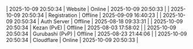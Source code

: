 | 2025-10-09 20:50:34 | Website | Online | 2025-10-09 20:50:33 |
| 2025-10-09 20:50:34 | Registration | Offline | 2025-09-09 16:40:23 |
| 2025-10-09 20:50:34 | Auth Server | Offline | 2025-08-18 09:33:31 |
| 2025-10-09 20:50:34 | Kezan (PvE) | Offline | 2025-08-03 17:58:02 |
| 2025-10-09 20:50:34 | Gurubashi (PvP) | Offline | 2025-08-23 21:44:06 |
| 2025-10-09 20:50:34 | Cloudflare | Online | 2025-10-09 20:50:33 |

